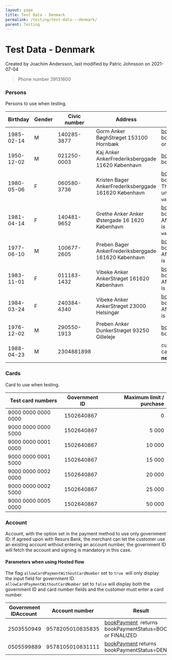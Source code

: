 ```yaml
---
layout: page
title: Test Data - Denmark
permalink: /testing/test-data---denmark/
parent: Testing
---
```



# Test Data - Denmark 
Created by Joachim Andersson, last modified by Patric Johnsson on
2021-07-04

> Phone number 39131600

### Persons
Persons to use when testing.

| Birthday   | Gender | Civic number | Address                                               |  Results                                                                                                                                           | ~~[Shop flow](https://test.resurs.com/docs/display/DD/Shop+Flow+Service)~~ (deprecated)                                                                                                                                     |
|------------|--------|--------------|-------------------------------------------------------|----------------------------------------------------------------------------------------------------------------------------------------------------|-----------------------------------------------------------------------------------------------------------------------------------------------------------------------------------------------------------------------------|
| 1985-02-14 | M      | 140285-3877  | Gorm Anker BøghStrøget 153100 Hornbæk                 | [bookPayment](bookpayment)  returns bookPaymentStatus=BOOKED or FINALIZED                                                                          | [submitLimitApplication](http://test.resurs.com/docs/display/DD/Submit+Limit+Application)  returns decision=GRANTED[bookPayment ](http://test.resurs.com/docs/display/DD/Book+Payment)returns fraudControlStatus=NOT_FROZEN |
| 1950-12-02 | M      | 021250-0003  | Kaj Anker AnkerFrederiksberggade 11620 København      | [bookPayment](bookpayment) returns bookPaymentStatus=DENIED                                                                                        | [submitLimitApplication](https://test.resurs.com/docs/display/DD/Submit+Limit+Application) returns decision=TRIAL                                                                                                           |
| 1980-05-06 | F      | 060580-3736  | Kristen Bager AnkerFrederiksberggade 161620 København | [bookPayment](bookpayment) returns bookPaymentStatus=FROZEN The payment will never be unfrozen.Requires `waitForFraudControl=true`                 | [bookPayment](https://test.resurs.com/docs/display/DD/Book+Payment) returns fraudControlStatus=FROZEN The payment will never be unfrozen.Requires `waitForFraudControl=true`                                                |
| 1981-04-14 | F      | 140481-9652  | Grethe Anker Anker Østergade 16 1620 København        | [bookPayment](bookpayment) returns bookPaymentStatus=FROZEN After 5 seconds the payment is **unfrozen.** Requires `waitForFraudControl=true`       | [bookPayment](http://test.resurs.com/docs/display/ecom/bookPayment)  returns bookPaymentStatus=FROZEN After 5 seconds the payment is **unfrozen.** Requires `waitForFraudControl=true`                                      |
| 1977-06-10 | M      | 100677-2605  | Preben Bager AnkerFrederiksberggade 161620 København  | [bookPayment](bookpayment) returns bookPaymentStatus=FROZEN After 5 seconds the payment is **annulled.**                                           | [bookPayment](http://test.resurs.com/docs/display/ecom/bookPayment)  returns bookPaymentStatus=FROZEN After 5 seconds the payment is **annulled.**                                                                          |
| 1983-11-01 | F      | 011183-1432  | Vibeke Anker AnkerStrøget 161620 København            | [bookPayment](bookpayment) returns bookPaymentStatus=FROZEN After 10 minutes the payment is **unfrozen.**                                          | [bookPayment](http://test.resurs.com/docs/display/ecom/bookPayment) returns bookPaymentStatus=FROZEN After 10 minutes the payment is **unfrozen.**                                                                          |
| 1984-03-24 | F      | 240384-4340  | Vibeke Anker AnkerStrøget 23000 Helsingør             | [bookPayment](bookpayment) returns bookPaymentStatus=FROZEN After 10 minutes the payment is **annulled.**                                          | [bookPayment](http://test.resurs.com/docs/display/ecom/bookPayment) returns bookPaymentStatus=FROZEN After 10 minutes the payment is **annulled.**                                                                          |
| 1976-12-02 | M      | 290550-1913  | Preben Anker DunkerStrøget 93250 Gilleleje            | [bookPayment](bookpayment) returns bookPaymentStatus=DENIED                                                                                        | [submitLimitApplication](https://test.resurs.com/docs/display/DD/Submit+Limit+Application) returns decision=DENIED                                                                                                          |
| 1988-04-23 | M      | 2304881898   |                                                       | customer got no cards/accounts which allow **new card/account**                                                                                    | customer got no cards/accounts which allow **new card/account**                                                                                                                                                             |

### Cards
Card to use when testing.

| Test card numbers   | Government ID | Maximum limit / purchase |
|---------------------|---------------|-------------------------:|
| 9000 0000 0000 0000 | 1502640867    |                        0 |
| 9000 0000 0000 5000 | 1502640867    |                    5 000 |
| 9000 0000 0001 0000 | 1502640867    |                   10 000 |
| 9000 0000 0001 5000 | 1502640867    |                   15 000 |
| 9000 0000 0002 0000 | 1502640867    |                   20 000 |
| 9000 0000 0002 5000 | 1502640867    |                   25 000 |
| 9000 0000 0005 0000 | 1502640867    |                   50 000 |

### Account
Account, with the option set in the payment method to use only
government ID: If agreed upon with Resurs Bank, the merchant can let the
customer use an existing account without entering an account number, the
government ID will fetch the account and signing is mandatory in this
case.

#### Parameters when using Hosted flow
The flag `allowCardPaymentWithoutCardNumber` set to `true `will only
display the input field for government ID.  
`allowCardPaymentWithoutCardNumber` set to `false` will display both the
government ID and card number fields and the customer must enter a card
number.

| Government IDAccount  | Account number     | Result                                                                    |
|-----------------------|--------------------|---------------------------------------------------------------------------|
|  2503550949           |  9578205010835835  | [bookPayment](bookpayment)  returns bookPaymentStatus=BOOKED or FINALIZED |
| 0505599889            | 9578105010831111   | [bookPayment](bookpayment) returns bookPaymentStatus=DENIED               |

